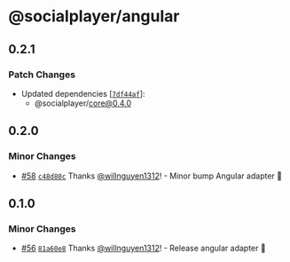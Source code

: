# @socialplayer/angular

## 0.2.1

### Patch Changes

- Updated dependencies
  [[`7df44af`](https://github.com/willnguyen1312/socialplayer/commit/7df44af677bc8f9c871bbdbaa0a285dd23628b37)]:
  - @socialplayer/core@0.4.0

## 0.2.0

### Minor Changes

- [#58](https://github.com/willnguyen1312/socialplayer/pull/58)
  [`c48d80c`](https://github.com/willnguyen1312/socialplayer/commit/c48d80ca150ae6e073575ca5e708b9bbfdf4118f) Thanks
  [@willnguyen1312](https://github.com/willnguyen1312)! - Minor bump Angular adapter 💞

## 0.1.0

### Minor Changes

- [#56](https://github.com/willnguyen1312/socialplayer/pull/56)
  [`81a60e8`](https://github.com/willnguyen1312/socialplayer/commit/81a60e870eb0f0bcfe6429cbc7feb0d033b55811) Thanks
  [@willnguyen1312](https://github.com/willnguyen1312)! - Release angular adapter 💞
